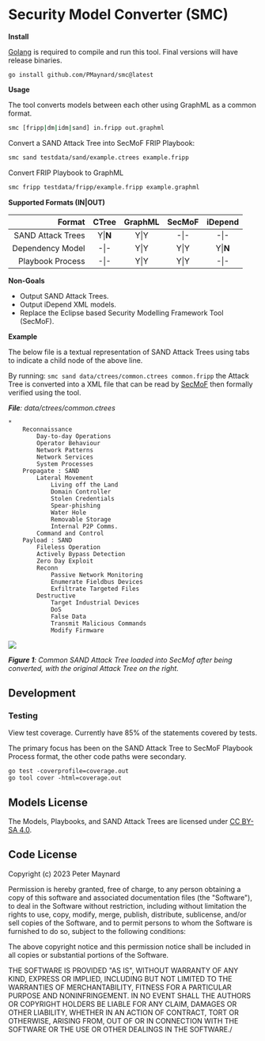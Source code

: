# Security Model Converter (SMC)

**Install**

[Golang](https://go.dev/learn/) is required to compile and run this tool. Final versions will have release binaries.

    go install github.com/PMaynard/smc@latest

**Usage**

The tool converts models between each other using GraphML as a common format. 
```bash
smc [fripp|dm|idm|sand] in.fripp out.graphml
```

Convert a SAND Attack Tree into SecMoF FRIP Playbook:

```bash
smc sand testdata/sand/example.ctrees example.fripp
```

Convert FRIP Playbook to GraphML
```bash
smc fripp testdata/fripp/example.fripp example.graphml
```


**Supported Formats (IN|OUT)** 

| Format      | CTree   | GraphML  | SecMoF   | iDepend |
| --------------: | :-----: | :------: | :------: | :-----: |
| SAND Attack Trees | Y\|**N** | Y\|Y | -\|- | -\|-     |
| Dependency Model | -\|-    | Y\|Y | Y\|Y | Y\|**N** |
| Playbook Process | -\|-| Y\|Y | Y\|Y | -\|-    |

**Non-Goals**

* Output SAND Attack Trees.
* Output iDepend XML models.
* Replace the Eclipse based Security Modelling Framework Tool (SecMoF).

**Example**

The below file is a textual representation of SAND Attack Trees using tabs to indicate a child node of the above line. 

By running: `smc sand data/ctrees/common.ctrees common.fripp` the Attack Tree is converted into a XML file that can be read by [SecMoF](https://github.com/CardiffUniCOMSC/SecMoF) then formally verified using the tool. 

***File**: data/ctrees/common.ctrees*

    *
        Reconnaissance 
            Day-to-day Operations
            Operator Behaviour 
            Network Patterns
            Network Services
            System Processes
        Propagate : SAND
            Lateral Movement
                Living off the Land
                Domain Controller
                Stolen Credentials
                Spear-phishing
                Water Hole
                Removable Storage
                Internal P2P Comms.
            Command and Control
        Payload : SAND
            Fileless Operation
            Actively Bypass Detection
            Zero Day Exploit
            Reconn
                Passive Network Monitoring
                Enumerate Fieldbus Devices
                Exfiltrate Targeted Files
            Destructive
                Target Industrial Devices
                DoS
                False Data
                Transmit Malicious Commands 
                Modify Firmware



![](dist/screenshot.png)

***Figure 1**:* *Common SAND Attack Tree loaded into SecMof after being converted, with the original Attack Tree on the right.* 

## Development
### Testing

View test coverage. Currently have 85% of the statements covered by tests. 

The primary focus has been on the SAND Attack Tree to SecMoF Playbook Process format, the other code paths were secondary.

    go test -coverprofile=coverage.out
    go tool cover -html=coverage.out

## Models License

The Models, Playbooks, and SAND Attack Trees are licensed under [CC BY-SA 4.0](http://creativecommons.org/licenses/by-sa/4.0).

## Code License

Copyright (c) 2023 Peter Maynard

Permission is hereby granted, free of charge, to any person obtaining a copy of this software and associated documentation files (the "Software"), to deal in the Software without restriction, including without limitation the rights to use, copy, modify, merge, publish, distribute, sublicense, and/or sell copies of the Software, and to permit persons to whom the Software is furnished to do so, subject to the following conditions:

The above copyright notice and this permission notice shall be included in all copies or substantial portions of the Software.

THE SOFTWARE IS PROVIDED "AS IS", WITHOUT WARRANTY OF ANY KIND, EXPRESS OR IMPLIED, INCLUDING BUT NOT LIMITED TO THE WARRANTIES OF MERCHANTABILITY, FITNESS FOR A PARTICULAR PURPOSE AND NONINFRINGEMENT. IN NO EVENT SHALL THE AUTHORS OR COPYRIGHT HOLDERS BE LIABLE FOR ANY CLAIM, DAMAGES OR OTHER LIABILITY, WHETHER IN AN ACTION OF CONTRACT, TORT OR OTHERWISE, ARISING FROM, OUT OF OR IN CONNECTION WITH THE SOFTWARE OR THE USE OR OTHER DEALINGS IN THE SOFTWARE./

